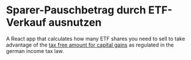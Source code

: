 # Sparer-Pauschbetrag durch ETF-Verkauf ausnutzen

A React app that calculates how many ETF shares you need to sell to take advantage of the [tax free amount for capital gains](https://de.wikipedia.org/wiki/Sparer-Pauschbetrag) as regulated in the german income tax law.